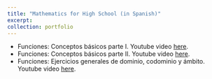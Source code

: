 ```yaml
---
title: "Mathematics for High School (in Spanish)"
excerpt: 
collection: portfolio
---
```


* Funciones: Conceptos básicos parte I. Youtube video [here](https://www.youtube.com/watch?v=4Ce-ADh4XSI&t=1s).
* Funciones: Conceptos básicos parte II. Youtube video [here](https://www.youtube.com/watch?v=ClMi_TeQTb4).
* Funciones: Ejercicios generales de dominio, codominio y ámbito. Youtube video [here](https://www.youtube.com/watch?v=Y3N6gU00zic&t=1041s).
